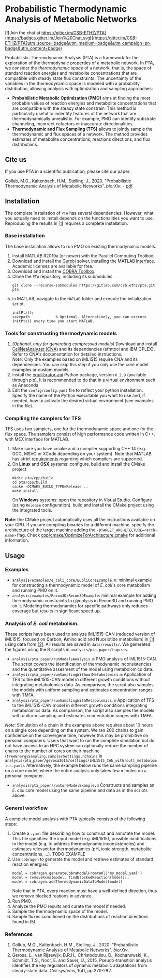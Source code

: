 # Probabilistic Thermodynamic Analysis of Metabolic Networks
[![Join the chat at https://gitter.im/CSB-ETHZ/PTA](https://badges.gitter.im/Join%20Chat.svg)](https://gitter.im/CSB-ETHZ/PTA?utm_source=badge&utm_medium=badge&utm_campaign=pr-badge&utm_content=badge)

Probabilistic Thermodynamic Analysis (PTA) is a framework for the exploration of
the thermodynaic properties of a metabolic network. In PTA, we consider the 
*thermodynamic space* of a network, that is, the space of standard reaction 
energies and metabolite concentrations that are compatible with steady state
flux constraints. The uncertainty of the variables in the thermodynamic space is 
modeled with a probability distribution, allowing analysis with optimization and
sampling approaches:
- **Probabilistic Metabolic Optimization (PMO)** aims at finding the most probable 
values of reaction energies and metabolite concentrations that are compatible 
with the steady state constrain. This method is particularly useful to indentify
features of the network that are thermodynamically unrealistic. For example, PMO
can identify substrate channeling, incorrect cofactors or inaccurate 
directionalities.
- **Thermodynamic and Flux Sampling (TFS)** allows to jointly sample the 
thermodynamic and flux spaces of a network. The method provides estimates of 
metabolite concentrations, reactions directions, and flux distributions.

## Cite us

If you use PTA in a scientific publication, please cite our paper:

Gollub, M.G., Kaltenbach, H.M., Stelling, J., 2020. "Probabilistic Thermodynamic 
Analysis of Metabolic Networks". *biorXiv*. - 
[pdf](https://www.biorxiv.org/content/10.1101/2020.08.14.250845v1.full.pdf)

## Installation
The complete installation of `PTA` has several dependencies. However, what you 
actually need to install depends on the functionalities you want to use. Reproducing 
the results in [[1]](https://gitlab.com/csb.ethz/pta/-/edit/master/README.md#references) requires a complete installation.

### Base installation

The base installation allows to run PMO on existing thermodynamic models.

1.  Install MATLAB R2019a (or newer) with the Parallel Computing Toolbox.
2.  Download and install the [Gurobi](https://www.gurobi.com/) solver, installing the MATLAB [interface](https://www.gurobi.com/documentation/9.0/quickstart_windows/matlab_setting_up_grb_for_.html). Academic licenses are available for free.  
3.  Download and install the [COBRA Toolbox](https://opencobra.github.io/cobratoolbox/stable/installation.html).
4.  Clone the `PTA` repository, including its submodules.
    ```
    git clone --recurse-submodules https://gitlab.com/csb.ethz/pta.git pta
    ```
5. In MATLAB, navigate to the `MATLAB` folder and execute the initialization script.
    ```
    initPta();
    savepath            % Optional. Alternatively, you can execute initPta() every time you start MATLAB.
    ```

### Tools for constructing thermodynamic models

1. *(Optional, only for generating compressed models)* Download and install [CellNetAnalyzer (CNA)](https://www2.mpi-magdeburg.mpg.de/projects/cna/download.html) and its dependencies (efmtool and IBM CPLEX). Refer to CNA's documentation for detailed instructions. \
   *Note:* Only the examples based on iML1515 require CNA and its dependencies. You can skip this step if you only use the core model examples or custom models.
2. Install the [equilibrator-api](https://gitlab.com/equilibrator/equilibrator-api) Python package, version `0.2.9` (available through pip). It is recommended to do that in a virtual environment such as Anaconda.
3. Edit the `config/config.yaml` file to reflect your python installation. Specify the name of the Python executable you want to use and, if needed, how to activate the desired virtual environment (see examples in the file).

### Compiling the samplers for TFS

TFS uses two samplers, one for the thermodynamic space and one for the flux
space. The samplers consist of high performance code written in C++, with MEX
interface for MATLAB.
1. Make sure you have cmake and a compiler supporting C++ 14 (e.g. GCC, MSVC or 
XCode depending on your system). Note that MATLAB has strict 
[requirements](https://www.mathworks.com/support/requirements/supported-compilers.html) 
regarding which compilers are supported.
2. On **Linux** and **OSX** systems: configure, build and install the CMake project:
   ```
   mkdir pta/cpp/build
   cd pta/cpp/build
   cmake -DCMAKE_BUILD_TYPE=Release ..  
   make install
   ```
   On **Windows** systems: open the repository in Visual Studio. Configure (using `Release` configuration), build and install the CMake project 
   using the integrated tools.

**Note**: the CMake project automatically uses all the instructions available on your
CPU. If you are compiling binaries for a different machine, specify the 
architecture of the target machine adding the `-DTARGET_ARCHITECTURE=<arch-name>` 
flag. Check 
[cpp/cmake/OptimizeForArchitecture.cmake](https://gitlab.com/csb.ethz/pta/-/blob/master/cpp/cmake/OptimizeForArchitecture.cmake#L134)
for additional information.

## Usage

### Examples
- `analysis/examples/e_coli_core/EColiCoreExample.m`: minimal example for
constructing a thermodynamic model of *E. coli*'s core metabolism and running
PMO on it.
- `analysis/examples/Recon3D/Recon3DExample`: minimal example for
adding thermodynamic constraints to glycolysis in Recon3D and running PMO on it.
Modeling thermodynamics for specific pathways only reduces coverage but results 
in significant speed up.

### Analysis of *E. coli* metabolism.
These scripts have been used to analyze iML1515-CAN (reduced version of iML1515, 
focused on **C**arbon, **A**mino acid and **N**ucelotide metabolism) in 
[[1]](https://gitlab.com/csb.ethz/pta/-/edit/master/README.md#references)
using data from [[2]](https://gitlab.com/csb.ethz/pta/-/edit/master/README.md#references). 
All results are saved in `data/results/`. We generated the figures using the R scripts in 
`analysis/pta_paper/figures`.
- `analysis/pta_paper/runModelsAnalysis.m` PMO analysis of iML1515-CAN. The
script covers the identification of thermodynamic inconsistencies and the 
quantitative assesment of the model using metabolomics data.
- `analysis/pta_paper/runSamplingWithoutMetabolomics.m` Application of TFS to 
the iML1515-CAN model in different growth conditions without integrating 
metabolomics data. As comparison, the script also samples the models with 
uniform sampling and estimates concentration ranges with TMFA.
- `analysis/pta_paper/runSamplingWithMetabolomics.m` Application of TFS to 
the iML1515-CAN model in different growth conditions integrating 
metabolomics data. As comparison, the script also samples the models with 
uniform sampling and estimates concentration ranges with TMFA.

*Note*: Simulation of a chain in the examples above requires about 10 hours on a
single core depending on the system. We ran 200 chains to gain confidence 
on the convergene time, however this may be prohibitive on personal computers.
Users that want to run the complete simulation but do not have access to an HPC 
system can optionally reduce the number of chains to the number of cores on 
their machine (`freeEnergySampling.samplerSettings.nChains` in 
`analysis/pta_paper/gerosa2015/settings/iML1515_CAN_with[out]_metabolomics.yaml`). 
Alternatively, the example below runs the same sampling pipeline on a core 
model, where the entire analysis only takes few minutes on a personal computer.

- `analysis/pta_paper/runCoreModelExample.m` Constructs and samples an *E. coli*
  core model using the same pipeline and data as in the scripts above.

### General workflow

A complete model analysis with PTA typically consists of the following steps:
1. Create a `.yaml` file describing how to construct and annotate the model.
   This file specifies: the input model (e.g. iML1515), possible modifications to 
   the model (e.g. to address thermodynamic inconsistencies) and estimates relevant 
   for thermodynamics (pH, ionic strength, metabolite concentrations, ...). TODO EXAMPLE
2. Use `cobragen` to generate the model and retrieve estimates of standard 
   reaction energies:
   ```
   model = cobragen.generateCobraModelFromYaml('my_model.yaml')
   model = removeRxns(model, findBlockedReaction(model));
   model = cobragen.addThermodynamicDataToModel(model)
   ```
   Note that in PTA, every reaction must have a well-defined direction, thus we 
   remove blocked reations in advance.
3. Run PMO.
4. Analyze the PMO results and curate the model if needed.
5. Sample the thermodynamic space of the model.
6. Sample fluxes conditioned on the distributions of reaction directions found 
in (5).

### References

1. Gollub, M.G., Kaltenbach, H.M., Stelling, J., 2020. "Probabilistic Thermodynamic 
Analysis of Metabolic Networks". *biorXiv*.
2. Gerosa, L., van Rijsewijk, B.R.H., Christodoulou, D., Kochanowski, K., Schmidt, T.S., Noor, E. and Sauer, U., 2015. Pseudo-transition analysis identifies the key regulators of dynamic metabolic adaptations from steady-state data. *Cell systems*, 1(4), pp.270-282.